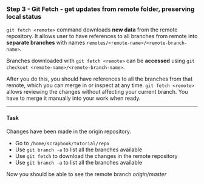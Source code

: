 ### Step 3 - Git Fetch - get updates from remote folder, preserving local status

`git fetch <remote>` command downloads **new data** from the remote repository. 
It allows user to have references to all branches from remote into **separate branches** with names `remotes/<remote-name>/<remote-branch-name>`.

Branches downloaded with `git fetch <remote>` can be **accessed** using `git checkout <remote-name>/<remote-branch-name>`.

After you do this, you should have references to all the branches from that remote, which you can merge in or inspect at any time.
`git fetch <remote>` allows reviewing the changes without affecting your current branch. You have to merge it manually into your work when ready.

---

#### Task

Changes have been made in the origin repository. 
- Go to `/home/scrapbook/tutorial/repo`
- Use `git branch -a` to list all the branches available
- Use `git fetch` to download the changes in the remote repository
- Use `git branch -a` to list all the branches available

Now you should be able to see the remote branch *origin/master*